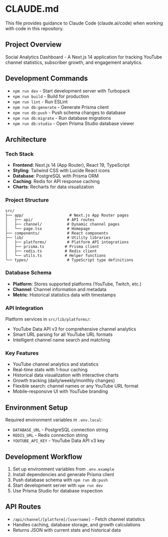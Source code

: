 # CLAUDE.md

This file provides guidance to Claude Code (claude.ai/code) when working with code in this repository.

## Project Overview

Social Analytics Dashboard - A Next.js 14 application for tracking YouTube channel statistics, subscriber growth, and engagement analytics.

## Development Commands

- `npm run dev` - Start development server with Turbopack
- `npm run build` - Build for production
- `npm run lint` - Run ESLint
- `npm run db:generate` - Generate Prisma client
- `npm run db:push` - Push schema changes to database
- `npm run db:migrate` - Run database migrations
- `npm run db:studio` - Open Prisma Studio database viewer

## Architecture

### Tech Stack
- **Frontend**: Next.js 14 (App Router), React 19, TypeScript
- **Styling**: Tailwind CSS with Lucide React icons
- **Database**: PostgreSQL with Prisma ORM
- **Caching**: Redis for API response caching
- **Charts**: Recharts for data visualization

### Project Structure
```
src/
├── app/                    # Next.js App Router pages
│   ├── api/               # API routes
│   ├── channel/           # Dynamic channel pages
│   └── page.tsx           # Homepage
├── components/            # React components
├── lib/                   # Utility libraries
│   ├── platforms/         # Platform API integrations
│   ├── prisma.ts         # Prisma client
│   ├── redis.ts          # Redis client
│   └── utils.ts          # Helper functions
└── types/                 # TypeScript type definitions
```

### Database Schema
- **Platform**: Stores supported platforms (YouTube, Twitch, etc.)
- **Channel**: Channel information and metadata
- **Metric**: Historical statistics data with timestamps

### API Integration
Platform services in `src/lib/platforms/`:
- YouTube Data API v3 for comprehensive channel analytics
- Smart URL parsing for all YouTube URL formats
- Intelligent channel name search and matching

### Key Features
- YouTube channel analytics and statistics
- Real-time stats with 1-hour caching
- Historical data visualization with interactive charts
- Growth tracking (daily/weekly/monthly changes)
- Flexible search: channel names or any YouTube URL format
- Mobile-responsive UI with YouTube branding

## Environment Setup

Required environment variables in `.env.local`:
- `DATABASE_URL` - PostgreSQL connection string
- `REDIS_URL` - Redis connection string
- `YOUTUBE_API_KEY` - YouTube Data API v3 key

## Development Workflow

1. Set up environment variables from `.env.example`
2. Install dependencies and generate Prisma client
3. Push database schema with `npm run db:push`
4. Start development server with `npm run dev`
5. Use Prisma Studio for database inspection

## API Routes

- `/api/channel/[platform]/[username]` - Fetch channel statistics
- Handles caching, database storage, and growth calculations
- Returns JSON with current stats and historical data